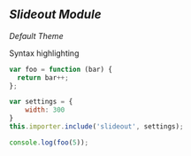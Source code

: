 ***Slideout Module***
---
*Default Theme*

Syntax highlighting

``` js
var foo = function (bar) {
  return bar++;
};

var settings = {
	width: 300
}
this.importer.include('slideout', settings);

console.log(foo(5));
```
